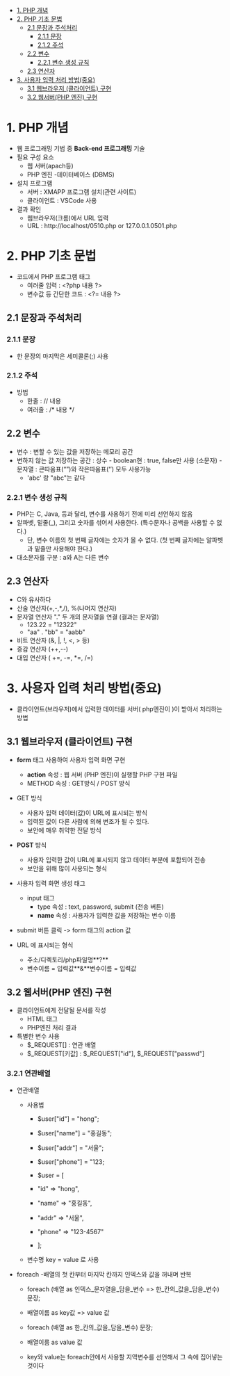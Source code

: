 - [1. PHP 개념](#1-php-개념)
- [2. PHP 기초 문법](#2-php-기초-문법)
  - [2.1 문장과 주석처리](#21-문장과-주석처리)
    - [2.1.1 문장](#211-문장)
    - [2.1.2 주석](#212-주석)
  - [2.2 변수](#22-변수)
    - [2.2.1 변수 생성 규칙](#221-변수-생성-규칙)
  - [2.3 연산자](#23-연산자)
- [3. 사용자 입력 처리 방법(중요)](#3-사용자-입력-처리-방법중요)
  - [3.1 웹브라우저 (클라이언트) 구현](#31-웹브라우저-클라이언트-구현)
  - [3.2 웹서버(PHP 엔진) 구현](#32-웹서버php-엔진-구현)


# 1. PHP 개념

- 웹 프로그래밍 기법 중 **Back-end 프로그래밍** 기술
- 필요 구성 요소
  - 웹 서버(apach등)
  - PHP 엔진
  -데이터베이스 (DBMS)
- 설치 프로그램
  - 서버 : XMAPP 프로그램 설치(관련 사이트)
  - 클라이언트 : VSCode 사용
- 결과 확인
  - 웹브라우저(크롬)에서 URL 입력
  - URL : http://localhost/0510.php  or  127.0.0.1.0501.php

# 2. PHP 기초 문법
- 코드에서 PHP 프로그램 태그
  - 여러줄 입력 : \<?php  내용 ?>
  - 변수값 등 간단한 코드 : \<?= 내용 ?>

## 2.1 문장과 주석처리

### 2.1.1 문장
  - 한 문장의 마지막은 세미콜론(;) 사용

### 2.1.2 주석
  - 방법
      - 한줄 : // 내용
      - 여러줄 : /* 내용 */

## 2.2 변수
   - 변수 : 변할 수 있는 값을 저장하는 메모리 공간
   - 변하지 않는 값 저장하는 공간 : 상수
    - boolean현 : true, false만 사용 (소문자)
    - 문자열 : 큰따옴표(“”)와 작은따옴표(‘’) 모두 사용가능
      - 'abc' 랑 "abc"는 같다

### 2.2.1 변수 생성 규칙
  - PHP는 C, Java, 등과 달리, 변수를 사용하기 전에 미리 선언하지 않음
  - 알파벳, 밑줄(_), 그리고 숫자를 섞어서 사용한다. (특수문자나 공백을 사용할 수 없다.)
     -  단, 변수 이름의 첫 번째 글자에는 숫자가 올 수 없다. (첫 번째 글자에는 알파벳과 밑줄만 사용해야 한다.) 
  - 대소문자를 구분 : a와 A는 다른 변수

## 2.3 연산자
- C와 유사하다
- 산술 연산자(+,-,*,/), %(나머지 연산자)
- 문자열 연산자 "." 두 개의 문자열을 연결 (결과는 문자열)
  - 123.22 = "12322"
  - "aa" . "bb" = "aabb"
- 비트 연산자 (&, |, !, <, > 등)
- 증감 연산자 (++,--)
- 대입 연산자 ( +=, -=, *=, /=)

# 3. 사용자 입력 처리 방법(중요)
- 클라이언트(브라우저)에서 입력한 데이터를 서버( php엔진이 )이 받아서 처리하는 방법

## 3.1 웹브라우저 (클라이언트) 구현

  - **form** 태그 사용하여 사용자 입력 화면 구현
    - **action** 속성 : 웹 서버 (PHP 엔진)이 실행할 PHP 구현 파일
    - METHOD 속성 : GET방식 / POST 방식

  - GET 방식
    - 사용자 입력 데이터(값)이 URL에 표시되는 방식
    - 입력된 값이 다른 사람에 의해 변조가 될 수 있다.
    - 보안에 매우 취약한 전달 방식

  - **POST** 방식
    - 사용자 입력한 값이 URL에 표시되지 않고 데이터 부분에 포함되어 전송
    - 보안을 위해 많이 사용되는 형식

  - 사용자 입력 화면 생성 태그
    - input 태그
      - type 속성 : text, password, submit (전송 버튼)
      - **name** 속성 : 사용자가 입력한 값을 저장하는 변수 이름
  - submit 버튼 클릭 -> form 태그의 action 값

- URL 에 표시되는 형식
  - 주소/디렉토리/php파일명**?**
  - 변수이름 = 입력값**&**변수이름 = 입력값

## 3.2 웹서버(PHP 엔진) 구현

- 클라이언트에게 전달될 문서를 작성
  - HTML 태그
  - PHP엔진 처리 결과
- 특별한 변수 사용
  - \$_REQUEST[] : 연관 배열
  - \$_REQUEST[키값] : \$_REQUEST["id"], $_REQUEST["passwd"]
  
### 3.2.1 연관배열

- 연관배열
  - 사용법 
    - $user["id"] = "hong";
    - $user["name"] = "홍길동";
    - $user["addr"] = "서울";
    - $user["phone"] = "123;

    - $user = [
    - "id" => "hong",
    - "name" => "홍길동",
    - "addr" => "서울",
    - "phone" => "123-4567"
    - ];

  - 변수명 key = value 로 사용

- foreach
  -배열의 첫 칸부터 마지막 칸까지 인덱스와 값을 꺼내며 반복
    - foreach (배열 as 인덱스_문자열을_담을_변수 => 한_칸의_값을_담을_변수) 문장;
    - 배열이름 as key값 => value 값

    - foreach (배열 as 한_칸의_값을_담을_변수) 문장;
    - 배열이름 as value 값
    - key와 value는 foreach안에서 사용할 지역변수를 선언해서 그 속에 집어넣는것이다